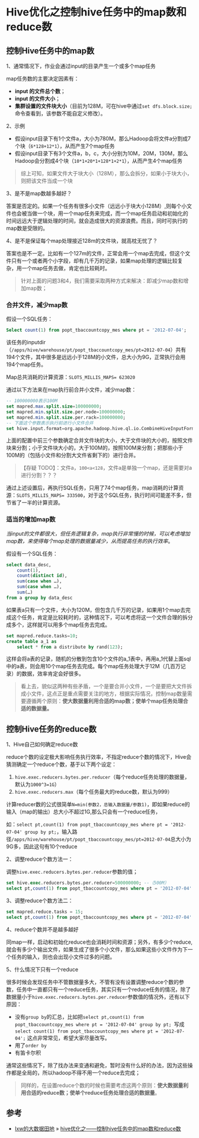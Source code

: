 # Hive优化之控制hive任务中的map数和reduce数

## 控制Hive任务中的map数

1、通常情况下，作业会通过input的目录产生一个或多个map任务

map任务数的主要决定因素有：
- **input 的文件总个数**；
- **input 的文件大小**；
- **集群设置的文件块大小**（目前为128M，可在hive中通过`set dfs.block.size;`命令查看到，该参数不能自定义修改）。

2、示例

- 假设input目录下有1个文件a，大小为780M，那么Hadoop会将文件a分割成7个块（`6*128+12*1`），从而产生7个map任务
- 假设input目录下有3个文件a，b，c，大小分别为10M，20M，130M，那么Hadoop会分割成4个块（`10*1+20*1+128*1+2*1`），从而产生4个map任务

> 综上可知，如果文件大于块大小（128M），那么会拆分，如果小于块大小，则把该文件当成一个块

3、是不是map数越多越好？

答案是否定的。如果一个任务有很多小文件（远远小于块大小128M）,则每个小文件也会被当做一个块，用一个map任务来完成，而一个map任务启动和初始化的时间远远大于逻辑处理的时间，就会造成很大的资源浪费。而且，同时可执行的map数是受限的。

4、是不是保证每个map处理接近128m的文件块，就高枕无忧了？

答案也是不一定。比如有一个127m的文件，正常会用一个map去完成，但这个文件只有一个或者两个小字段，却有几千万的记录，如果map处理的逻辑比较复杂，用一个map任务去做，肯定也比较耗时。

> 针对上面的问题3和4，我们需要采取两种方式来解决：即减少map数和增加map数；

### 合并文件，减少map数

假设一个SQL任务：

```sql
Select count(1) from popt_tbaccountcopy_mes where pt = '2012-07-04';
```

该任务的inputdir（`/apps/hive/warehouse/pt/popt_tbaccountcopy_mes/pt=2012-07-04`）共有194个文件，其中很多是远远小于128M的小文件，总大小为9G，正常执行会用194个map任务。

Map总共消耗的计算资源：`SLOTS_MILLIS_MAPS= 623020`

通过以下方法来在map执行前合并小文件，减少map数：

```sql
-- 100000000表示100M
set mapred.max.split.size=100000000;
set mapred.min.split.size.per.node=100000000;
set mapred.min.split.size.per.rack=100000000;
-- 下面这个参数表示执行前进行小文件合并
set hive.input.format=org.apache.hadoop.hive.ql.io.CombineHiveInputFormat;
```

上面的配置中前三个参数确定合并文件块的大小，大于文件块的大小的，按照文件块来分割；小于文件块大小的，大于100M的，按照100M来分割；把那些小于100M的（包括小文件和分割大文件省剩下的）进行合并。

> 【存疑 TODO】：文件a，`100<a<128`，文件a是单独一个map，还是需要对a进行分割？？？

通过上述设置后，再执行SQL任务，只用了74个map任务，map消耗的计算资源：`SLOTS_MILLIS_MAPS= 333500`，对于这个SQL任务，执行时间可能差不多，但节省了一半的计算资源。

### 适当的增加map数

*当input的文件都很大，但任务逻辑复杂，map执行非常慢的时候，可以考虑增加map数，来使得每个map处理的数据量减少，从而提高任务的执行效率*。

假设有一个SQL任务：

```sql
select data_desc,
    count(1),
    count(distinct id),
    sum(case when …),
    sum(case when …),
    sum(…)
from a group by data_desc
```

如果表a只有一个文件，大小为120M，但包含几千万的记录，如果用1个map去完成这个任务，肯定是比较耗时的，这种情况下，可以考虑将这一个文件合理的拆分成多个，这样就可以用多个map任务去完成。

```sql
set mapred.reduce.tasks=10;
create table a_1 as 
    select * from a distribute by rand(123);
```

这样会将a表的记录，随机的分散到包含10个文件的a_1表中，再用a_1代替上面sql中的a表，则会用10个map任务去完成。每个map任务处理大于12M（几百万记录）的数据，效率肯定会好很多。

> 看上去，貌似这两种有些矛盾，一个是要合并小文件，一个是要把大文件拆成小文件，这点正是重点需要关注的地方，根据实际情况，控制map数量需要遵循两个原则：**使大数据量利用合适的map数；使单个map任务处理合适的数据量。**

## 控制Hive任务的reduce数

1、Hive自己如何确定reduce数

reduce个数的设定极大影响任务执行效率，不指定reduce个数的情况下，Hive会猜测确定一个reduce个数，基于以下两个设定：
1. `hive.exec.reducers.bytes.per.reducer`（每个reduce任务处理的数据量，默认为`1000^3=1G`）
2. `hive.exec.reducers.max`（每个任务最大的reduce数，默认为999）

计算reducer数的公式很简单`N=min(参数2，总输入数据量/参数1)`，即如果reduce的输入（map的输出）总大小不超过1G,那么只会有一个reduce任务，

如：`select pt,count(1) from popt_tbaccountcopy_mes where pt = '2012-07-04' group by pt;`，输入路径`/apps/hive/warehouse/pt/popt_tbaccountcopy_mes/pt=2012-07-04`总大小为9G多，因此这句有10个reduce

2、调整reduce个数方法一：

调整`hive.exec.reducers.bytes.per.reducer`参数的值；

```sql
set hive.exec.reducers.bytes.per.reducer=500000000; --（500M）
select pt,count(1) from popt_tbaccountcopy_mes where pt = '2012-07-04' group by pt; --这次有20个reduce
```

3、调整reduce个数方法二：

```sql
set mapred.reduce.tasks = 15;
select pt,count(1) from popt_tbaccountcopy_mes where pt = '2012-07-04' group by pt; --这次有15个reduce
```

4、reduce个数并不是越多越好

同map一样，启动和初始化reduce也会消耗时间和资源；另外，有多少个reduce,就会有多少个输出文件，如果生成了很多个小文件，那么如果这些小文件作为下一个任务的输入，则也会出现小文件过多的问题。

5、什么情况下只有一个reduce

很多时候会发现任务中不管数据量多大，不管有没有设置调整reduce个数的参数，任务中一直都只有一个reduce任务，其实只有一个reduce任务的情况，除了数据量小于`hive.exec.reducers.bytes.per.reducer`参数值的情况外，还有以下原因：

- 没有`group by`的汇总，比如把`select pt,count(1) from popt_tbaccountcopy_mes where pt = '2012-07-04' group by pt; `写成`select count(1) from popt_tbaccountcopy_mes where pt = '2012-07-04';`
这点非常常见，希望大家尽量改写。
- 用了`order by`
- 有笛卡尔积

通常这些情况下，除了找办法来变通和避免，暂时没有什么好的办法，因为这些操作都是全局的，所以hadoop不得不用一个reduce去完成；

> 同样的，在设置reduce个数的时候也需要考虑这两个原则：**使大数据量利用合适的reduce数；使单个reduce任务处理合适的数据量**。

## 参考

- [lxw的大数据田地](http://lxw1234.com/) » [hive优化之——控制hive任务中的map数和reduce数](http://lxw1234.com/archives/2015/04/15.htm)